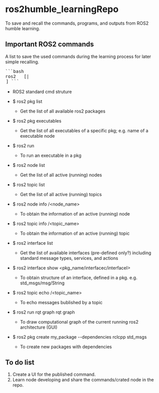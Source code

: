 # ros2humble_learningRepo
To save and recall the commands, programs, and outputs from ROS2 humble learning. 
## Important ROS2 commands
A list to save the used commands during the learning process for later simple recalling.

<pre>
```bash
ros2 <command> <verb> [<params>|<option>]
```
</pre>
* ROS2 standard cmd struture

* $ ros2 pkg list
    * Get the list of all available ros2 packages

* $ ros2 pkg executables <pkg-name>
    * Get the list of all executables of a specific pkg; e.g. name of a executable node

* $ ros2 run <pkg-name> <executable>
    * To run an executable in a pkg

* $ ros2 node list
    * Get the list of all active (running) nodes

* $ ros2 topic list
    * Get the list of all active (running) topics

* $ ros2 node info /<node_name>
    * To obtain the information of an active (running) node

* $ ros2 topic info /<topic_name>
    * To obtain the information of an active (running) topic

* $ ros2 interface list
    * Get the list of available interfaces (pre-defined only?) including standard message types, services, and actions

* $ ros2 interface show <pkg_name/interfacec/interfaceI>
    * To obtain structure of an interface, defined in a pkg.
    e.g. std_msgs/msg/String

* $ ros2 topic echo /<topic_name>
    * To echo messages bublished by a topic

* $ ros2 run rqt graph rqt graph
    * To draw computational graph of the current running ros2 architecture (GUI)

* $ ros2 pkg create my_package --dependencies rclcpp std_msgs 
    * To create new packages with dependencies



## To do list
1. Create a UI for the published command.
2. Learn node developing and share the commands/crated node in the repo.
